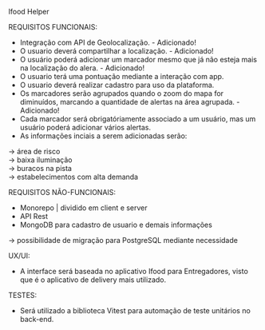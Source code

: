 Ifood Helper

REQUISITOS FUNCIONAIS:

- Integração com API de Geolocalização. - Adicionado!
- O usuario deverá compartilhar a localização. - Adicionado!
- O usuário poderá adicionar um marcador mesmo que já não esteja mais na localização do alera. - Adicionado!
- O usuario terá uma pontuação mediante a interação com app.
- O usuario deverá realizar cadastro para uso da plataforma.
- Os marcadores serão agrupados quando o zoom do mapa for diminuídos, marcando a quantidade de alertas na área agrupada. - Adicionado!
- Cada marcador será obrigatóriamente associado a um usuário, mas um usuário poderá adicionar vários alertas.
- As informações inciais a serem adicionadas serão:

-> área de risco<br/>
-> baixa iluminação<br/>
-> buracos na pista<br/>
-> estabelecimentos com alta demanda<br/>

REQUISITOS NÃO-FUNCIONAIS:

- Monorepo | dividido em client e server
- API Rest
- MongoDB para cadastro de usuario e demais informações<br/>

-> possibilidade de migração para PostgreSQL mediante necessidade

UX/UI:

- A interface será baseada no aplicativo Ifood para Entregadores, visto que é o aplicativo de delivery mais utilizado.

TESTES:

- Será utilizado a biblioteca Vitest para automação de teste unitários no back-end.
